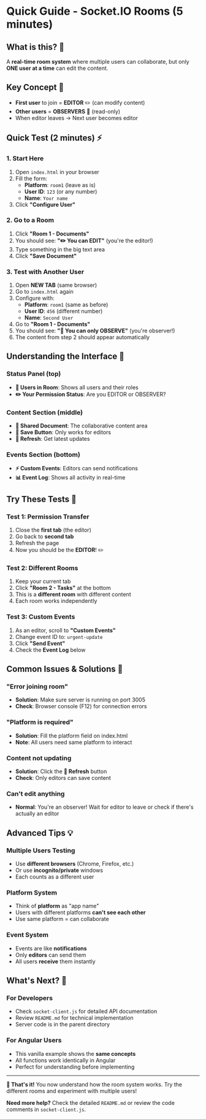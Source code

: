 # Quick Guide - Socket.IO Rooms (5 minutes)

## What is this? 🤔

A **real-time room system** where multiple users can collaborate, but only **ONE user at a time** can edit the content.

## Key Concept 🎯

- **First user** to join = **EDITOR** ✏️ (can modify content)
- **Other users** = **OBSERVERS** 👀 (read-only)
- When editor leaves → Next user becomes editor

## Quick Test (2 minutes) ⚡

### 1. Start Here

1. Open `index.html` in your browser
2. Fill the form:
   - **Platform**: `room1` (leave as is)
   - **User ID**: `123` (or any number)
   - **Name**: `Your name`
3. Click **"Configure User"**

### 2. Go to a Room

1. Click **"Room 1 - Documents"**
2. You should see: **"✏️ You can EDIT"** (you're the editor!)
3. Type something in the big text area
4. Click **"Save Document"**

### 3. Test with Another User

1. Open **NEW TAB** (same browser)
2. Go to `index.html` again
3. Configure with:
   - **Platform**: `room1` (same as before)
   - **User ID**: `456` (different number)
   - **Name**: `Second User`
4. Go to **"Room 1 - Documents"**
5. You should see: **"👀 You can only OBSERVE"** (you're observer!)
6. The content from step 2 should appear automatically

## Understanding the Interface 📱

### Status Panel (top)

- **👤 Users in Room**: Shows all users and their roles
- **✏️ Your Permission Status**: Are you EDITOR or OBSERVER?

### Content Section (middle)

- **📝 Shared Document**: The collaborative content area
- **💾 Save Button**: Only works for editors
- **🔄 Refresh**: Get latest updates

### Events Section (bottom)

- **⚡ Custom Events**: Editors can send notifications
- **📊 Event Log**: Shows all activity in real-time

## Try These Tests 🧪

### Test 1: Permission Transfer

1. Close the **first tab** (the editor)
2. Go back to **second tab**
3. Refresh the page
4. Now you should be the **EDITOR**! ✏️

### Test 2: Different Rooms

1. Keep your current tab
2. Click **"Room 2 - Tasks"** at the bottom
3. This is a **different room** with different content
4. Each room works independently

### Test 3: Custom Events

1. As an editor, scroll to **"Custom Events"**
2. Change event ID to: `urgent-update`
3. Click **"Send Event"**
4. Check the **Event Log** below

## Common Issues & Solutions 🔧

### "Error joining room"

- **Solution**: Make sure server is running on port 3005
- **Check**: Browser console (F12) for connection errors

### "Platform is required"

- **Solution**: Fill the platform field on index.html
- **Note**: All users need same platform to interact

### Content not updating

- **Solution**: Click the **🔄 Refresh** button
- **Check**: Only editors can save content

### Can't edit anything

- **Normal**: You're an observer! Wait for editor to leave or check if there's actually an editor

## Advanced Tips 💡

### Multiple Users Testing

- Use **different browsers** (Chrome, Firefox, etc.)
- Or use **incognito/private** windows
- Each counts as a different user

### Platform System

- Think of **platform** as "app name"
- Users with different platforms **can't see each other**
- Use same platform = can collaborate

### Event System

- Events are like **notifications**
- Only **editors** can send them
- All users **receive** them instantly

## What's Next? 🚀

### For Developers

- Check `socket-client.js` for detailed API documentation
- Review `README.md` for technical implementation
- Server code is in the parent directory

### For Angular Users

- This vanilla example shows the **same concepts**
- All functions work identically in Angular
- Perfect for understanding before implementing

---

**🎉 That's it!** You now understand how the room system works. Try the different rooms and experiment with multiple users!

**Need more help?** Check the detailed `README.md` or review the code comments in `socket-client.js`.
